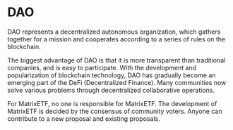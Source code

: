 # DAO

DAO represents a decentralized autonomous organization, which gathers together for a mission and cooperates according to a series of rules on the blockchain.

The biggest advantage of DAO is that it is more transparent than traditional companies, and is easy to participate. With the development and popularization of blockchain technology, DAO has gradually become an emerging part of the DeFi \(Decentralized Finance\). Many communities now solve various problems through decentralized collaborative operations.

For MatrixETF, no one is responsible for MatrixETF. The development of MatrixETF is decided by the consensus of community voters. Anyone can contribute to a new proposal and existing proposals.

